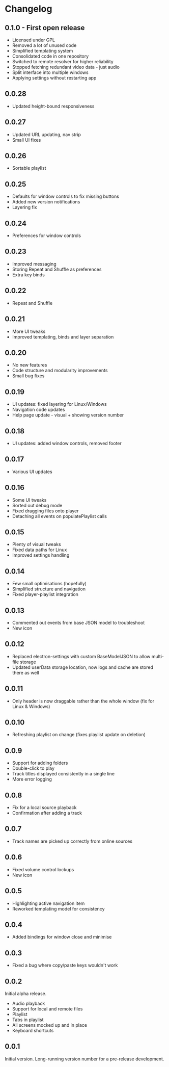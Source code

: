 # Changelog

## 0.1.0 - First open release

* Licensed under GPL
* Removed a lot of unused code
* Simplified templating system
* Consolidated code in one repository
* Switched to remote resolver for higher reliability
* Stopped fetching redundant video data - just audio
* Split interface into multiple windows
* Applying settings without restarting app



## 0.0.28

* Updated height-bound responsiveness



## 0.0.27

* Updated URL updating, nav strip
* Small UI fixes



## 0.0.26

* Sortable playlist



## 0.0.25

* Defaults for window controls to fix missing buttons
* Added new version notifications
* Layering fix



## 0.0.24

* Preferences for window controls



## 0.0.23

* Improved messaging
* Storing Repeat and Shuffle as preferences
* Extra key binds



## 0.0.22

* Repeat and Shuffle



## 0.0.21

* More UI tweaks
* Improved templating, binds and layer separation



## 0.0.20

* No new features
* Code structure and modularity improvements
* Small bug fixes



## 0.0.19

* UI updates: fixed layering for Linux/Windows
* Navigation code updates
* Help page update - visual + showing version number



## 0.0.18

* UI updates: added window controls, removed footer



## 0.0.17

* Various UI updates



## 0.0.16

* Some UI tweaks
* Sorted out debug mode
* Fixed dragging files onto player
* Detaching all events on populatePlaylist calls



## 0.0.15

* Plenty of visual tweaks
* Fixed data paths for Linux
* Improved settings handling



## 0.0.14

* Few small optimisations (hopefully)
* Simplified structure and navigation
* Fixed player-playlist integration



## 0.0.13

* Commented out events from base JSON model to troubleshoot
* New icon



## 0.0.12

* Replaced electron-settings with custom BaseModelJSON to allow multi-file storage
* Updated userData storage location, now logs and cache are stored there as well



## 0.0.11

* Only header is now draggable rather than the whole window (fix for Linux & Windows)



## 0.0.10

* Refreshing playlist on change (fixes playlist update on deletion)



## 0.0.9

* Support for adding folders
* Double-click to play
* Track titles displayed consistently in a single line
* More error logging



## 0.0.8

* Fix for a local source playback
* Confirmation after adding a track



## 0.0.7

* Track names are picked up correctly from online sources



## 0.0.6

* Fixed volume control lockups
* New icon



## 0.0.5

* Highlighting active navigation item
* Reworked templating model for consistency



## 0.0.4

* Added bindings for window close and minimise



## 0.0.3

* Fixed a bug where copy/paste keys wouldn't work



## 0.0.2

Initial alpha release.
* Audio playback
* Support for local and remote files
* Playlist
* Tabs in playlist
* All screens mocked up and in place
* Keyboard shortcuts



## 0.0.1

Initial version. Long-running version number for a pre-release development.
